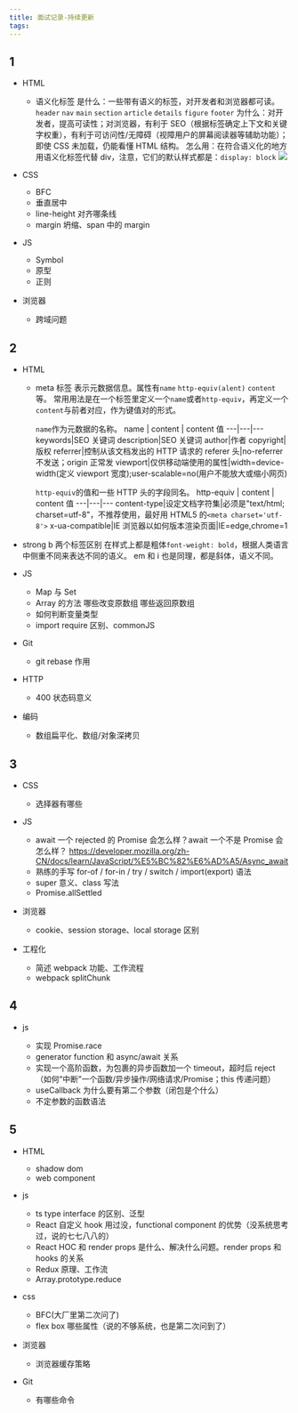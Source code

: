 ```yaml
---
title: 面试记录-持续更新
tags:
---
```


## 1

- HTML

  - 语义化标签
    是什么：一些带有语义的标签，对开发者和浏览器都可读。
    `header` `nav` `main` `section` `article` `details` `figure` `footer`
    为什么：对开发者，提高可读性；对浏览器，有利于 SEO（根据标签确定上下文和关键字权重），有利于可访问性/无障碍（视障用户的屏幕阅读器等辅助功能）；即使 CSS 未加载，仍能看懂 HTML 结构。
    怎么用：在符合语义化的地方用语义化标签代替 div，注意，它们的默认样式都是：`display: block`
    ![](/blog/images/2020-应聘.gif)

- CSS

  - BFC
  - 垂直居中
  - line-height 对齐哪条线
  - margin 坍缩、span 中的 margin

- JS

  - Symbol
  - 原型
  - 正则

- 浏览器

  - 跨域问题

## 2

- HTML

  - meta 标签
    表示元数据信息。属性有`name` `http-equiv(alent)` `content` 等。
    常用用法是在一个标签里定义一个`name`或者`http-equiv`，再定义一个`content`与前者对应，作为键值对的形式。

    `name`作为元数据的名称。
    name | content | content 值
    ---|---|---
    keywords|SEO 关键词
    description|SEO 关键词
    author|作者
    copyright|版权
    referrer|控制从该文档发出的 HTTP 请求的 referer 头|no-referrer 不发送；origin 正常发
    viewport|仅供移动端使用的属性|width=device-width(定义 viewport 宽度);user-scalable=no(用户不能放大或缩小网页)

    `http-equiv`的值和一些 HTTP 头的字段同名。
    http-equiv | content | content 值
    ---|---|---
    content-type|设定文档字符集|必须是"text/html; charset=utf-8"，不推荐使用，最好用 HTML5 的`<meta charset='utf-8'>`
    x-ua-compatible|IE 浏览器以如何版本渲染页面|IE=edge,chrome=1

* strong b 两个标签区别
  在样式上都是粗体`font-weight: bold`，根据人类语言中侧重不同来表达不同的语义。
  em 和 i 也是同理，都是斜体，语义不同。

* JS

  - Map 与 Set
  - Array 的方法 哪些改变原数组 哪些返回原数组
  - 如何判断变量类型
  - import require 区别、commonJS

* Git

  - git rebase 作用

* HTTP

  - 400 状态码意义

* 编码

  - 数组扁平化、数组/对象深拷贝

## 3

- CSS

  - 选择器有哪些

- JS

  - await 一个 rejected 的 Promise 会怎么样？await 一个不是 Promise 会怎么样？
    <https://developer.mozilla.org/zh-CN/docs/learn/JavaScript/%E5%BC%82%E6%AD%A5/Async_await>
  - 熟练的手写 for-of / for-in / try / switch / import(export) 语法
  - super 意义、class 写法
  - Promise.allSettled

- 浏览器

  - cookie、session storage、local storage 区别

- 工程化

  - 简述 webpack 功能、工作流程
  - webpack splitChunk

## 4

- js

  - 实现 Promise.race
  - generator function 和 async/await 关系
  - 实现一个高阶函数，为包裹的异步函数加一个 timeout，超时后 reject（如何“中断”一个函数/异步操作/网络请求/Promise；this 传递问题）
  - useCallback 为什么要有第二个参数（闭包是个什么）
  - 不定参数的函数语法

## 5

- HTML

  - shadow dom
  - web component

- js

  - ts type interface 的区别、泛型
  - React 自定义 hook 用过没，functional component 的优势（没系统思考过，说的七七八八的）
  - React HOC 和 render props 是什么、解决什么问题。render props 和 hooks 的关系
  - Redux 原理、工作流
  - Array.prototype.reduce

- css

  - BFC(大厂里第二次问了)
  - flex box 哪些属性（说的不够系统，也是第二次问到了）

- 浏览器

  - 浏览器缓存策略

- Git

  - 有哪些命令